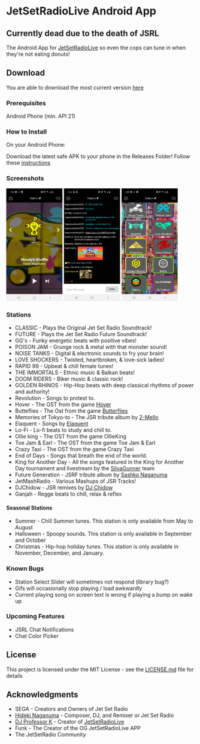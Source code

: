 # JetSetRadioLive Android App
## Currently dead due to the death of JSRL

The Android App for [JetSetRadioLive](https://jetsetradio.live/) so even the cops can tune in when they're not eating donuts!


## Download
You are able to download the most current version [here](https://github.com/Mcdonoughd/JetSetRadioLive/releases/)


### Prerequisites

Android Phone (min. API 21)


### How to Install

On your Android Phone:

Download the latest safe APK to your phone in the Releases Folder!
Follow these [instructions](https://www.wikihow.tech/Install-APK-Files-on-Android)


### Screenshots

<img src="/screenshots/musicplayer_screenshot.jpg" alt="Music player"  height="300" width="150"/>
<img src="/screenshots/chat_screenshot.jpg" alt="Chat"  height="300" width="150"/>
<img src="/screenshots/stationselect_screenshot.jpg" alt="StationSelect"  height="300" width="150"/>


### Stations
  * CLASSIC - Plays the Original Jet Set Radio Soundtrack!
  * FUTURE - Plays the Jet Set Radio Future Soundtrack!
  * GG's - Funky energetic beats with positive vibes!
  * POISON JAM - Grunge rock & metal with that monster sound!
  * NOISE TANKS - Digital & electronic sounds to fry your brain!
  * LOVE SHOCKERS - Twisted, heartbroken, & love-sick ladies!
  * RAPID 99 - Upbeat & chill female tunes!
  * THE IMMORTALS - Ethnic music & Balkan beats!
  * DOOM RIDERS - Biker music & classic rock!
  * GOLDEN RHINOS - Hip-Hop beats with deep classical rhythms of power and authority!
  * Revolution - Songs to protest to.
  * Hover - The OST from the game [Hover](https://store.steampowered.com/app/280180/Hover/)
  * Butteflies - The Ost from the game [Butterflies](https://le-capitaine.itch.io/butterflies-episode-1)
  * Memories of Tokyo-to - The JSR tribute album by [2-Mello](https://2mellomakes.bandcamp.com/album/memories-of-tokyo-to-an-ode-to-jet-set-radio)
  * Elaquent - Songs by [Elaquent](https://soundcloud.com/Elaquent) 
  * Lo-Fi - Lo-fi beats to study and chill to.
  * Ollie king - The OST from the game OllieKing
  * Toe Jam & Earl - The OST from the game Toe Jam & Earl
  * Crazy Taxi - The OST from the game Crazy Taxi
  * End of Days - Songs that breath the end of the world.
  * King for Another Day - All the songs featured in the King for Another Day tournament and livestream by the [SilvaGunner](https://www.youtube.com/channel/UC9ecwl3FTG66jIKA9JRDtmg) team
  * Future Generation - JSRF tribute album by [Sashko Naganuma](https://soundcloud.com/highraiser/sets/mfjsrfg)
  * JetMashRadio - Various Mashups of JSR Tracks!
  * DJChidow - JSR remixes by [DJ Chidow](https://www.youtube.com/channel/UCOo9h1giPjMizVrgDuLAV4w)
  * Ganjah - Regge beats to chill, relax & reflex

#### Seasonal Stations 
  * Summer - Chill Summer tunes. This station is only available from May to August
  * Halloween - Spoopy sounds. This station is only available in September and October
  * Christmas - Hip-hop holiday tunes. This station is only available in November, December, and January.
  


### Known Bugs
  * Station Select Slider will sometimes not respond (library bug?)
  * Gifs will occasionally stop playing / load awkwardly
  * Current playing song on screen text is wrong if playing a bump on wake up


### Upcoming Features
  * JSRL Chat Notifications
  * Chat Color Picker


## License
This project is licensed under the MIT License - see the [LICENSE.md](LICENSE.md) file for details


## Acknowledgments
* SEGA - Creators and Owners of Jet Set Radio
* [Hideki Naganuma](https://twitter.com/Hideki_Naganuma)  - Composer, DJ, and Remixer or Jet Set Radio
* [DJ Professor K](https://twitter.com/jetsetradiolive) - Creator of [JetSetRadioLive](https://jetsetradio.live)
* Funk - The Creator of the OG JetSetRadioLive APP
* The JetSetRadio Community
